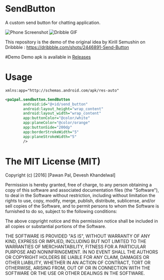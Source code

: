 # SendButton
A custom send button for chatting application. 

![Phone Screenshot](https://raw.githubusercontent.com/pa1pal/SendButton/master/app/Send_Button_phone.gif)
![Dribble GIF](https://raw.githubusercontent.com/pa1pal/SendButton/master/app/send_button.gif)

This repository is the demo of the original idea by Kirill Semushin on Dribbble : https://dribbble.com/shots/2446891-Send-Button 

#Demo
Demo apk is available in [Releases](https://github.com/pa1pal/SendButton/releases)

# Usage
```xml
xmlns:app="http://schemas.android.com/apk/res-auto"
```

```xml
<pa1pal.sendbutton.SendButton
        android:id="@+id/send_button"
        android:layout_height="wrap_content"
        android:layout_width="wrap_content"
        app:buttonColor="@color/white"
        app:planeColor="@color/orange"
        app:buttonSide="200dp"
        app:borderStrokeWidth="5"
        app:planeStrokeWidth="5"
        />
```

The MIT License (MIT)
===============

Copyright (c) [2016] [Pawan Pal, Devesh Khandelwal]

Permission is hereby granted, free of charge, to any person obtaining a copy
of this software and associated documentation files (the "Software"), to deal
in the Software without restriction, including without limitation the rights
to use, copy, modify, merge, publish, distribute, sublicense, and/or sell
copies of the Software, and to permit persons to whom the Software is
furnished to do so, subject to the following conditions:

The above copyright notice and this permission notice shall be included in all
copies or substantial portions of the Software.

THE SOFTWARE IS PROVIDED "AS IS", WITHOUT WARRANTY OF ANY KIND, EXPRESS OR
IMPLIED, INCLUDING BUT NOT LIMITED TO THE WARRANTIES OF MERCHANTABILITY,
FITNESS FOR A PARTICULAR PURPOSE AND NONINFRINGEMENT. IN NO EVENT SHALL THE
AUTHORS OR COPYRIGHT HOLDERS BE LIABLE FOR ANY CLAIM, DAMAGES OR OTHER
LIABILITY, WHETHER IN AN ACTION OF CONTRACT, TORT OR OTHERWISE, ARISING FROM,
OUT OF OR IN CONNECTION WITH THE SOFTWARE OR THE USE OR OTHER DEALINGS IN THE
SOFTWARE.
